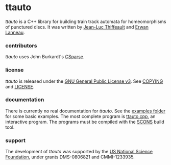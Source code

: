 # ttauto

*ttauto* is a C++ library for building train track automata for homeomorphisms of punctured discs.  It was written by [Jean-Luc Thiffeault][1] and [Erwan Lanneau][2].

### contributors

*ttauto* uses John Burkardt's [CSparse][3].

### license

*ttauto* is released under the [GNU General Public License v3][4].  See [COPYING][5] and [LICENSE][6].

### documentation

There is currently no real documentation for *ttauto*.  See the [examples folder][7] for some basic examples.  The most complete program is [ttauto.cpp][8], an interactive program.  The programs must be compiled with the [SCONS][9] build tool.

### support

The development of *ttauto* was supported by the [US National Science Foundation][10], under grants DMS-0806821 and CMMI-1233935.

[1]: http://www.math.wisc.edu/~jeanluc/
[2]: http://www-fourier.ujf-grenoble.fr/~lanneau/
[3]: http://people.sc.fsu.edu/~jburkardt/c_src/csparse/csparse.html
[4]: http://www.gnu.org/licenses/gpl-3.0.html
[5]: http://bitbucket.org/jeanluc/ttauto/raw/tip/COPYING
[6]: http://bitbucket.org/jeanluc/ttauto/raw/tip/LICENSE
[7]: http://bitbucket.org/jeanluc/ttauto/raw/tip/examples
[8]: http://bitbucket.org/jeanluc/ttauto/raw/tip/examples/ttauto.cpp
[9]: http://www.scons.org
[10]: http://www.nsf.gov
